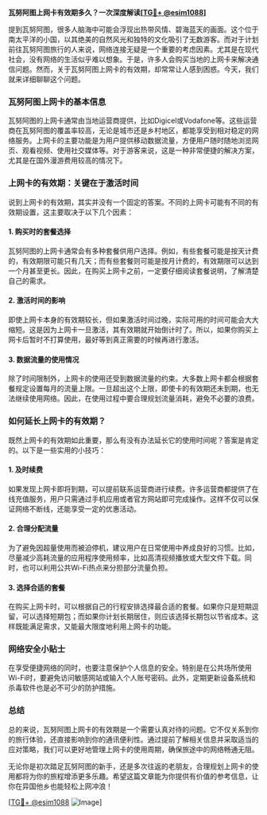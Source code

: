 **瓦努阿图上网卡有效期多久？一次深度解读[[TG💪+ @esim1088](https://t.me/s/esim1088)]**

提到瓦努阿图，很多人脑海中可能会浮现出热带风情、碧海蓝天的画面。这个位于南太平洋的小国，以其绝美的自然风光和独特的文化吸引了无数游客。而对于计划前往瓦努阿图旅行的人来说，网络连接无疑是一个重要的考虑因素。尤其是在现代社会，没有网络的生活似乎难以想象。于是，许多人会购买当地的上网卡来解决通信问题。然而，关于瓦努阿图上网卡的有效期，却常常让人感到困惑。今天，我们就来详细聊聊这个问题。

### 瓦努阿图上网卡的基本信息

瓦努阿图的上网卡通常由当地运营商提供，比如Digicel或Vodafone等。这些运营商在瓦努阿图的覆盖率较高，无论是城市还是乡村地区，都能享受到相对稳定的网络服务。上网卡的主要功能是为用户提供移动数据流量，方便用户随时随地浏览网页、观看视频、使用社交媒体等。对于游客来说，这是一种非常便捷的解决方案，尤其是在国外漫游费用较高的情况下。

### 上网卡的有效期：关键在于激活时间

说到上网卡的有效期，其实并没有一个固定的答案。不同的上网卡可能有不同的有效期设置，这主要取决于以下几个因素：

#### 1. 购买时的套餐选择
瓦努阿图的上网卡通常会有多种套餐供用户选择。例如，有些套餐可能是按天计费的，有效期限可能只有几天；而有些套餐则可能是按月计费的，有效期限可以达到一个月甚至更长。因此，在购买上网卡之前，一定要仔细阅读套餐说明，了解清楚自己的需求。

#### 2. 激活时间的影响
即使上网卡本身的有效期较长，但如果激活时间过晚，实际可用的时间可能会大大缩短。这是因为上网卡一旦激活，其有效期就开始倒计时了。所以，如果你购买上网卡后暂时不打算使用，最好等到真正需要的时候再进行激活。

#### 3. 数据流量的使用情况
除了时间限制外，上网卡的使用还受到数据流量的约束。大多数上网卡都会根据套餐规定设置每月的流量上限。一旦超出这个上限，即使卡的有效期还未到期，也无法继续使用网络。因此，在使用过程中要合理规划流量消耗，避免不必要的浪费。

### 如何延长上网卡的有效期？

既然上网卡的有效期如此重要，那么有没有办法延长它的使用时间呢？答案是肯定的。以下是一些实用的小技巧：

#### 1. 及时续费
如果发现上网卡即将到期，可以提前联系运营商进行续费。许多运营商都提供了在线充值服务，用户只需通过手机应用或者官方网站即可完成操作。这样不仅可以保证网络不断线，还能享受一定的优惠活动。

#### 2. 合理分配流量
为了避免因超量使用而被迫停机，建议用户在日常使用中养成良好的习惯。比如，尽量减少高耗流量的应用程序使用频率，比如高清视频播放或大型文件下载。同时，也可以利用公共Wi-Fi热点来分担部分流量负担。

#### 3. 选择合适的套餐
在购买上网卡时，可以根据自己的行程安排选择最合适的套餐。如果你只是短期逗留，可以选择短期包；而如果你计划长期居住，则应该选择长期包以节省成本。这样既能满足需求，又能最大限度地利用上网卡的功能。

### 网络安全小贴士

在享受便捷网络的同时，也要注意保护个人信息的安全。特别是在公共场所使用Wi-Fi时，要避免访问敏感网站或输入个人账号密码。此外，定期更新设备系统和杀毒软件也是必不可少的防护措施。

### 总结

总的来说，瓦努阿图上网卡的有效期是一个需要认真对待的问题。它不仅关系到你的旅行体验，还直接影响到你的通讯便利性。通过提前了解相关信息并采取适当的应对策略，我们可以更好地管理上网卡的使用周期，确保旅途中的网络畅通无阻。

无论你是初次踏足瓦努阿图的新手，还是多次往返的老朋友，合理规划上网卡的使用都将为你的旅程增添更多乐趣。希望这篇文章能为你提供有价值的参考信息，让你在异国他乡也能轻松上网冲浪！

[[TG💪+ @esim1088](https://t.me/s/esim1088) ![Image](https://i.postimg.cc/4NQfJmqS/Snipaste-2025-05-13-00-14-12.png)]